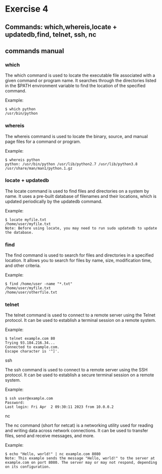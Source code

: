 #  Exercise 4
## Commands: which,whereis,locate + updatedb,find, telnet, ssh, nc


## commands manual


### which

The which command is used to locate the executable file associated with a given command or program name. It searches through the directories listed in the $PATH environment variable to find the location of the specified command.

Example:
```
$ which python
/usr/bin/python
```

### whereis

The whereis command is used to locate the binary, source, and manual page files for a command or program.

Example:
```
$ whereis python
python: /usr/bin/python /usr/lib/python2.7 /usr/lib/python3.8 /usr/share/man/man1/python.1.gz
```

### locate + updatedb

The locate command is used to find files and directories on a system by name. It uses a pre-built database of filenames and their locations, which is updated periodically by the updatedb command.

Example:
```
$ locate myfile.txt
/home/user/myfile.txt
Note: Before using locate, you may need to run sudo updatedb to update the database.
```

### find

The find command is used to search for files and directories in a specified location. It allows you to search for files by name, size, modification time, and other criteria.

Example:
```
$ find /home/user -name "*.txt"
/home/user/myfile.txt
/home/user/otherfile.txt
```

### telnet

The telnet command is used to connect to a remote server using the Telnet protocol. It can be used to establish a terminal session on a remote system.

Example:
```
$ telnet example.com 80
Trying 93.184.216.34...
Connected to example.com.
Escape character is '^]'.
```

ssh

The ssh command is used to connect to a remote server using the SSH protocol. It can be used to establish a secure terminal session on a remote system.

Example:
```
$ ssh user@example.com
Password:
Last login: Fri Apr  2 09:30:11 2023 from 10.0.0.2
```

nc

The nc command (short for netcat) is a networking utility used for reading and writing data across network connections. It can be used to transfer files, send and receive messages, and more.

Example:
```
$ echo "Hello, world!" | nc example.com 8080
Note: This example sends the message "Hello, world!" to the server at example.com on port 8080. The server may or may not respond, depending on its configuration.
```

